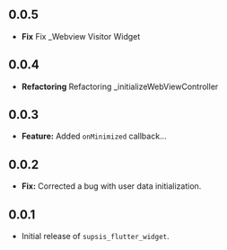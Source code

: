 ## 0.0.5

- **Fix** Fix \_Webview Visitor Widget

## 0.0.4

- **Refactoring** Refactoring \_initializeWebViewController

## 0.0.3

- **Feature:** Added `onMinimized` callback...

## 0.0.2

- **Fix:** Corrected a bug with user data initialization.

## 0.0.1

- Initial release of `supsis_flutter_widget`.
